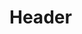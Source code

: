 <!-- TITLE: Thinker's Focus -->
<!-- SUBTITLE: Your philosophical mutterings put your companions into a deep thinker's focus, increasing their effective spell-casting level, increasing their chance to land critical hits with spells, increasing their intelligence and wisdom, and increasing their rate of mana regeneration. -->

# Header